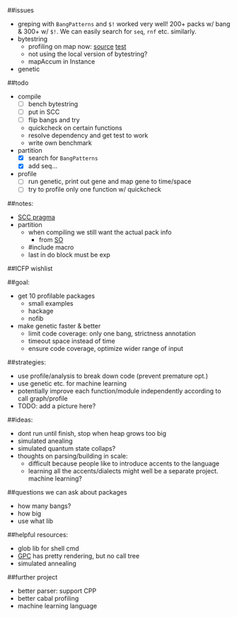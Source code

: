 ##issues
- greping with `BangPatterns` and `$!` worked very well! 200+ packs w/ bang & 300+ w/ `$!`. We can easily search for `seq`, `rnf` etc. similarly. 
- bytestring
  - profiling on map now: [source](https://github.com/remysucre/comp150-FP/blob/master/benchmark/profile/bytestring/Data/ByteString.hs) [test](https://github.com/remysucre/comp150-FP/tree/master/benchmark/profile/bytestring/remtests)
  - not using the local version of bytestring?
  - mapAccum in Instance
- genetic

##todo
- compile
  - [ ] bench bytestring
  - [ ] put in SCC
  - [ ] flip bangs and try
  - quickcheck on certain functions
  - resolve dependency and get test to work
  - write own benchmark
- partition
  - [x] search for `BangPatterns`
  - [x] add seq...
- profile
  - [ ] run genetic, print out gene and map gene to time/space
  - [ ] try to profile only one function w/ quickcheck

##notes: 
- [SCC pragma](https://downloads.haskell.org/~ghc/latest/docs/html/users_guide/profiling.html#scc-pragma) 
- partition
  - when compiling we still want the actual pack info
    - from [SO](http://stackoverflow.com/questions/31343246/get-package-version-to-cpp/31343829#31343829)
  - #include macro
  - last in do block must be exp

##ICFP wishlist

##goal: 
- get 10 profilable packages
  - small examples
  - hackage
  - nofib
- make genetic faster & better
  - limit code coverage: only one bang, strictness annotation
  - timeout space instead of time
  - ensure code coverage, optimize wider range of input

##strategies: 
- use profile/analysis to break down code (prevent premature opt.)
- use genetic etc. for machine learning
- potentially improve each function/module independently according to call graph/profile
- TODO: add a picture here?

##ideas: 
- dont run until finish, stop when heap grows too big
- simulated anealing
- simulated quantum state collaps?
- thoughts on parsing/building in scale: 
  - difficult because people like to introduce accents to the language
  - learning all the accents/dialects might well be a separate project. machine learning?

##questions we can ask about packages
- how many bangs?
- how big
- use what lib

##helpful resources:
- glob lib for shell cmd
- [GPC](http://book.realworldhaskell.org/read/testing-and-quality-assurance.html) has pretty rendering, but no call tree
- simulated annealing

##further project
- better parser: support CPP
- better cabal profiling
- machine learning language 
